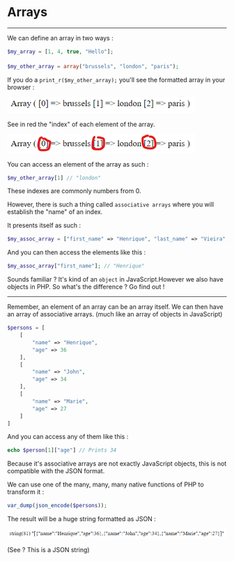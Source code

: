 # Arrays

---

We can define an array in two ways :

```php
$my_array = [1, 4, true, "Hello"];

$my_other_array = array("brussels", "london", "paris");
```

If you do a `print_r($my_other_array);` you'll see the formatted array in your browser :

![alt text](image-1.png)

See in red the "index" of each element of the array.

![alt text](image.png)

You can access an element of the array as such :

```php
$my_other_array[1] // "london"
```

These indexes are commonly numbers from 0.

However, there is such a thing called `associative arrays` where you will establish the "name" of an index.

It presents itself as such :

```php
$my_assoc_array = ["first_name" => "Henrique", "last_name" => "Vieira", "age" => 36];
```

And you can then access the elements like this :

```php
$my_assoc_array["first_name"]; // "Henrique"
```

Sounds familiar ? It's kind of an `object` in JavaScript.However we also have objects in PHP. So what's the difference ? Go find out !

---

Remember, an element of an array can be an array itself. We can then have an array of associative arrays. (much like an array of objects in JavaScript)

```php
$persons = [
    [
        "name" => "Henrique",
        "age" => 36
    ],
    [
        "name" => "John",
        "age" => 34
    ],
    [
        "name" => "Marie",
        "age" => 27
    ]
]
```

And you can access any of them like this :

```php
echo $person[1]["age"] // Prints 34
```

Because it's associative arrays are not exactly JavaScript objects, this is not compatible with the JSON format.

We can use one of the many, many, many native functions of PHP to transform it :

```php
var_dump(json_encode($persons));
```

The result will be a huge string formatted as JSON :

![alt text](image-2.png)

(See ? This is a JSON string)
